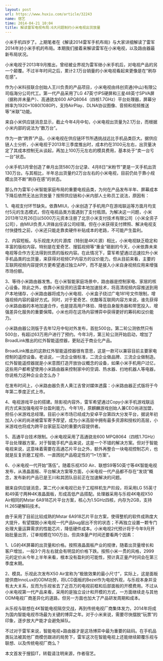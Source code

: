 ```yaml
---
layout: post
url: https://www.huxiu.com/article/32243
name: 宿艺
time: 2014-04-21 10:04
title: 解读雷军电视布局:6大问题制约小米电视出货放量
---
```

小米手机四岁了。上期笔者在《解读2014雷军手机布局》与大家详细解读了雷军2014年对小米手机的布局。本期我们接着来解读雷军在小米电视，以及路由器最新布局状况。

小米电视于2013年9月推出，曾经被业界视为雷军继小米手机后，对电视产品的另一个颠覆。不过半年时间之后，累计2.1万台销量的小米电视看起来更像是在“刷存在感”。

作为小米科技联合创始人王川负责的产品项目，小米电视由纬创资通(中山)有限公司临海分公司代工。第一代产品采用了LG 47英寸IPS硬屏和三星48英寸SPVA屏（据称并未量产）、高通骁龙600 APQ8064（四核1.7GHz）平台处理器，屏幕分辨率为1920×1080(1080P)，支持AirPlay、DLNA协议图像、音频和视频推送等“米联”功能。

来自小米供应链消息显示，截止今年4月中旬，小米电视出货量为2.1万台，而根据小米内部的说法为“数万台”。

作为一款“跨界”产品，小米电视在供应链环节所遇挑战远比手机品类巨大。据供应链人士分析，小米电视于2013年三季度推出时，成本约在3100元左右，出货量决定了其成本控制无从谈起，再加上100万元左右的模具费用，基本处于“卖一台亏一台”状态。

小米手机3月曾创造了单月出货580万台记录、4月8日“米粉节”更是一天手机出货130万台。与其相比，半年总出货量约2万台左右的小米电视，目前仍处于靠小规模出货不断“刷存在感”的状态。

那么作为雷军小米智能家庭布局的重要电视品类，为何在产品发布半年、屏幕成本下降后依然无法出货放量？按照供应链和小米内部人士称员工说法，原因有：

1、电视支付环节缺失。依靠MIUI，小米创造了手机用户在游戏联运等方面月均支付5元的生态模式，但在电视品类方面遇到了支付瓶颈。为解决这一问题，小米2013年12月26日以5000万元资本注册了北京小米支付技术有限公司（小米全资子公司），由MIUI负责人洪锋出任该公司经理。但在小米获得支付牌照、解决电视支付快捷性之前，小米还只能走靠卖硬件补贴成本的老路，不可能产生盈利。

2、内容短板。与乐视庞大的片源库（特别是4K片源）相比，小米电视缺乏稳定和丰富的版权内容。特别是在爱奇艺、搜狐视频等“重金”砸剧的今天，小米依靠未来电视等合作方无法得到优质的版权内容。在此情况下，雷军希望通过迅速拉升小米手机品类的出货量，来获得对视频CP内容方的议价能力。但从目前来看，主要的互联网视频内容提供方更希望通过独立APP，而不是接入小米自身视频应用来增强市场份额。

3、等待小米路由器发售。在小米智能家庭场景中，路由器是控制家电、家居的核心设备。除此之外，依靠小米投资的迅雷本地加速技术，将高清视频内容推送到用户本地储存，小米路由器将成为小米电视、小米盒子绕过广电181号文件限制，增强视频内容的最好方式。同时，对于爱奇艺、优酷等互联网内容方来说，谁先获得小米路由器的本地加速合作，也是提高用户体验、降低自身服务器和带宽投入、增强差异化服务的重要保障。小米也将在这场内容博弈中获得更好的筹码和议价能力。

小米路由器公测版于去年12月中旬对外发布，首批500台。第二轮公测依然只有500台，有超过63万用户进行了预约。今年3月，第三轮公测开始启动，增加了BroadLink推出的红外智能遥控器，更贴近于商业化产品。

BroadLink推出的这款红外智能遥控器很有意思，这是一款可以兼容目前主要家电控制的遥控设备。老话说，一流企业做标准，二流企业做品牌、三流企业做制造。红外智能遥控器就是小米意图打造开放协议概念的设备，如果小米手机用户过亿，这些用户都希望使用小米路由器来控制家中的空调、热水器、扫地机器人等电器，你说格力这种企业会怎么办？

在发布时间上，小米路由器负责人黄江吉曾对媒体透露：小米路由器正式版将于今年第二季度正式上市。

4、电视游戏平台的搭建。除影视内容外，雷军希望通过Copy小米手机游戏联运的方式来加强电视平台盈利能力。今年1月，原麒麟游戏创始人兼CEO尚进加盟，担任小米游戏总经理。目前小米市场已经成为安卓平台第四大分发平台，据说年初加入小米的尚进被雷军寄予厚望，成为小米高层中拥有最多资源和授权的高层，小米游戏也将成为跨平台家庭互动的重要内容提供者。

5、高通平台技术限制。小米电视采用了高通骁龙600 MPQ8064（四核1.7GHz）平台处理器方案，对于智能手机产品来说，这是一个不错的解决方案。但对于智能电视来说，这意味着需要在高通芯片平台之外，额外再整合一块电视控制芯片，也就是反复折磨工程师、一直困扰产品稳定性的“1+1方案”。

6、小米电视一代开始“落伍”。随着乐视X50 Air、联想S9等50英寸等4K智能电视发布，从液晶面板、平台解决方案等方面，小米电视一代产品都不存在“发烧”概念，发布新的产品已是王川和其团队目前正在加速解决的问题。

据来自供应链消息，第二代小米电视已处于工程样机生产阶段，将采用LG 55英寸和49英寸两种4K液晶面板，形成高低产品搭配。处理器采用与乐视4K电视X50 Air相同的Mstar 6A918芯片平台方案，核心为1.5GHz四核，内存为2GB，支持H.265硬解码技术。

由于采用了目前比较成熟的Mstar 6A918芯片平台方案，使得整机的软件成熟度大大提升，有望摆脱小米电视一代产品bug层出不穷的状态；不再独立设置一颗专门处理大量运算需求的性能芯片，降低硬件成本。小米电视2代预计将于今年9月开始批量出货，订单规模在100万台。但具体量产时间还要看两个因素：

1、LG的4K屏幕的出货量和价格。按照液晶面板产业的规律，随着出货量增长和客户增加，一般3个月左右就会有明显的价格下跌。按照小米一贯的风格，2999元的定价从今年上半年来看，根本没有盈利的可能性，预计真正量产时间会在第三季度末期。

2、模具。乐视此次发布X50 Air宣称为“极致效果的最小尺寸”，实际上，这是面板提供商InnoLux的ODM功劳，将LCD面板的Bezel作为电视外观，与乐视本身并没有太大关系，反而为乐视省去了近百万的电视前框和后部面板的开模费用。不过从小米电视第一代产品来看，采用的是独立设计和开模的方式，一方面继续走与其他ODM电视厂商差异化的道路，但另一方面也加大了产品研发周期和成本。

从乐视与联想在4K智能电视隔空交战，再到传统电视厂商集体发力，2014年将成为国内智能电视市场最为关键的博弈之年。对于小米来说，需要尽快摆脱“玩票”的印象，逐步放大产能才会避免掉队。

不过对于雷军来说，智能电视+路由器才是这场博弈中最为重要的砝码。在手机品类玩法被其他厂商模仿跟进的局势下，雷军这次在智能电视上还能继续颠覆乐视与联想、以及传统电视厂商么？

本文首发于搜狐IT，转载请注明来源，作者宿艺。

